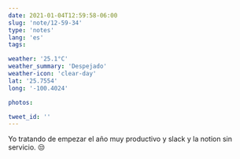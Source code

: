 ```yaml
---
date: 2021-01-04T12:59:58-06:00
slug: 'note/12-59-34'
type: 'notes'
lang: 'es'
tags:

weather: '25.1°C'
weather_summary: 'Despejado'
weather-icon: 'clear-day'
lat: '25.7554'
long: '-100.4024'

photos:

tweet_id: ''
---
```

Yo tratando de empezar el año muy productivo y slack y la notion sin servicio. 😒